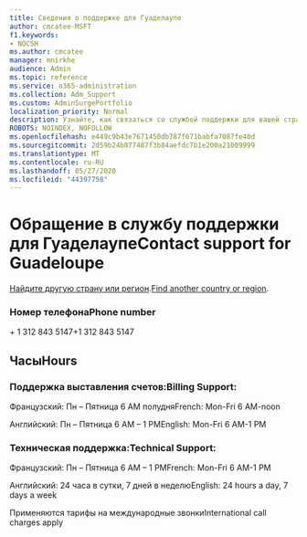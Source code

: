 ```yaml
---
title: Сведения о поддержке для Гуаделаупе
author: cmcatee-MSFT
f1.keywords:
- NOCSH
ms.author: cmcatee
manager: mnirkhe
audience: Admin
ms.topic: reference
ms.service: o365-administration
ms.collection: Adm_Support
ms.custom: AdminSurgePortfolio
localization_priority: Normal
description: Узнайте, как связаться со службой поддержки для вашей страны или региона.
ROBOTS: NOINDEX, NOFOLLOW
ms.openlocfilehash: e449c9b43e7671450db787f671babfa7087fe40d
ms.sourcegitcommit: 2d59b24b877487f3b84aefdc7b1e200a21009999
ms.translationtype: MT
ms.contentlocale: ru-RU
ms.lasthandoff: 05/27/2020
ms.locfileid: "44397758"
---
```

# <a name="contact-support-for-guadeloupe"></a><span data-ttu-id="380fc-103">Обращение в службу поддержки для Гуаделаупе</span><span class="sxs-lookup"><span data-stu-id="380fc-103">Contact support for Guadeloupe</span></span>

<span data-ttu-id="380fc-104">[Найдите другую страну или регион](../contact-support-for-business-products.md).</span><span class="sxs-lookup"><span data-stu-id="380fc-104">[Find another country or region](../contact-support-for-business-products.md).</span></span>

### <a name="phone-number"></a><span data-ttu-id="380fc-105">Номер телефона</span><span class="sxs-lookup"><span data-stu-id="380fc-105">Phone number</span></span>
<span data-ttu-id="380fc-106">+ 1 312 843 5147</span><span class="sxs-lookup"><span data-stu-id="380fc-106">+1 312 843 5147</span></span>

## <a name="hours"></a><span data-ttu-id="380fc-107">Часы</span><span class="sxs-lookup"><span data-stu-id="380fc-107">Hours</span></span>
### <a name="billing-support"></a><span data-ttu-id="380fc-108">Поддержка выставления счетов:</span><span class="sxs-lookup"><span data-stu-id="380fc-108">Billing Support:</span></span>

<span data-ttu-id="380fc-109">Французский: Пн – Пятница 6 AM полудня</span><span class="sxs-lookup"><span data-stu-id="380fc-109">French: Mon-Fri 6 AM-noon</span></span>

<span data-ttu-id="380fc-110">Английский: Пн – Пятница 6 AM – 1 PM</span><span class="sxs-lookup"><span data-stu-id="380fc-110">English: Mon-Fri 6 AM-1 PM</span></span>

### <a name="technical-support"></a><span data-ttu-id="380fc-111">Техническая поддержка:</span><span class="sxs-lookup"><span data-stu-id="380fc-111">Technical Support:</span></span>

<span data-ttu-id="380fc-112">Французский: Пн – Пятница 6 AM – 1 PM</span><span class="sxs-lookup"><span data-stu-id="380fc-112">French: Mon-Fri 6 AM-1 PM</span></span>

<span data-ttu-id="380fc-113">Английский: 24 часа в сутки, 7 дней в неделю</span><span class="sxs-lookup"><span data-stu-id="380fc-113">English: 24 hours a day, 7 days a week</span></span>

<span data-ttu-id="380fc-114">Применяются тарифы на международные звонки</span><span class="sxs-lookup"><span data-stu-id="380fc-114">International call charges apply</span></span>
